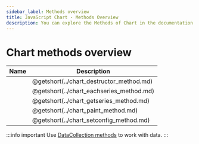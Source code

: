 ```yaml
---
sidebar_label: Methods overview
title: JavaScript Chart - Methods Overview 
description: You can explore the Methods of Chart in the documentation of the DHTMLX JavaScript UI library. Browse developer guides and API reference, try out code examples and live demos, and download a free 30-day evaluation version of DHTMLX Suite 7.
---
```


# Chart methods overview

| Name                                     | Description                                     |
| ---------------------------------------- | ----------------------------------------------- |
| [](../chart_destructor_method.md) | @getshort(../chart_destructor_method.md) |
| [](../chart_eachseries_method.md) | @getshort(../chart_eachseries_method.md) |
| [](../chart_getseries_method.md)  | @getshort(../chart_getseries_method.md)  |
| [](../chart_paint_method.md)      | @getshort(../chart_paint_method.md)      |
| [](../chart_setconfig_method.md)  | @getshort(../chart_setconfig_method.md)  |

:::info important
Use [DataCollection methods](suite/data_collection.md) to work with data. 
:::
